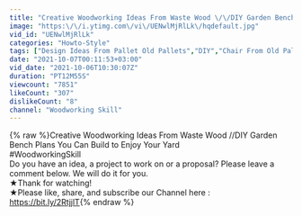 ```yaml
---
title: "Creative Woodworking Ideas From Waste Wood \/\/DIY Garden Bench Plans You Can Build to Enjoy Your Yard"
image: "https:\/\/i.ytimg.com\/vi\/UENwlMjRlLk\/hqdefault.jpg"
vid_id: "UENwlMjRlLk"
categories: "Howto-Style"
tags: ["Design Ideas From Pallet Old Pallets","DIY","Chair From Old Pallets"]
date: "2021-10-07T00:11:53+03:00"
vid_date: "2021-10-06T10:30:07Z"
duration: "PT12M55S"
viewcount: "7851"
likeCount: "307"
dislikeCount: "8"
channel: "Woodworking Skill"
---
```

{% raw %}Creative Woodworking Ideas From Waste Wood //DIY Garden Bench Plans You Can Build to Enjoy Your Yard<br />#WoodworkingSkill<br />Do you have an idea, a project to work on or a proposal? Please leave a comment below. We will do it for you. <br />★Thank for watching!<br />★Please like, share, and subscribe our Channel here : <a rel="nofollow" target="blank" href="https://bit.ly/2RtjjlT">https://bit.ly/2RtjjlT</a>{% endraw %}
